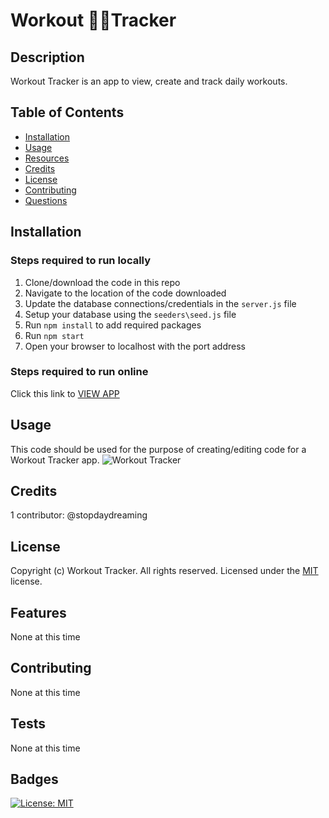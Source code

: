 # Workout 🏃🏽‍Tracker 

## Description
Workout Tracker is an app to view, create and track daily workouts.

## Table of Contents
* [Installation](#installation)
* [Usage](#usage)
* [Resources](#resources)
* [Credits](#credits)
* [License](#license)
* [Contributing](#contributing)
* [Questions](#questions)

## Installation
### Steps required to run locally
1. Clone/download the code in this repo
2. Navigate to the location of the code downloaded
3. Update the database connections/credentials in the `server.js` file
4. Setup your database using the `seeders\seed.js` file
3. Run `npm install` to add required packages
4. Run `npm start` 
5. Open your browser to localhost with the port address
### Steps required to run online
Click this link to [VIEW APP](#)


## Usage 
This code should be used for the purpose of creating/editing code for a Workout Tracker app. 
![Workout Tracker](#)

## Credits
1 contributor: @stopdaydreaming  

## License
Copyright (c) Workout Tracker. All rights reserved.
Licensed under the [MIT](LICENSE) license.

## Features
None at this time

## Contributing
None at this time

## Tests
None at this time  

## Badges
[![License: MIT](https://img.shields.io/badge/License-MIT-yellow.svg)](https://opensource.org/licenses/MIT)